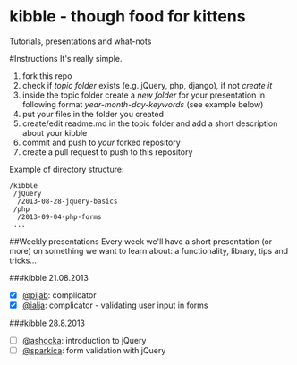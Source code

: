 kibble - though food for kittens
======

Tutorials, presentations and what-nots

#Instructions
It's really simple.

1. fork this repo
2. check if *topic folder* exists (e.g. jQuery, php, django), if not *create it*
3. inside the topic folder create a _new folder_ for your presentation in following format _year-month-day-keywords_ (see example below)
4. put your files in the folder you created
5. create/edit readme.md in the topic folder and add a short description about your kibble
5. commit and push to *your* forked repository
6. create a pull request to push to this repository
 
Example of directory structure:
```
/kibble
 /jQuery
  /2013-08-28-jquery-basics
 /php
  /2013-09-04-php-forms
 ...
```  

##Weekly presentations
Every week we'll have a short presentation (or more) on something we want to learn about: a functionality, library, tips and tricks...

###kibble 21.08.2013
- [x] [@pijab](https://github.com/pijab): complicator
- [x] [@ialja](https://github.com/ialja): complicator - validating user input in forms

###kibble 28.8.2013
- [ ] [@ashocka](https://github.com/ashocka): introduction to jQuery
- [ ] [@sparkica](https://github.com/sparkica): form validation with jQuery
